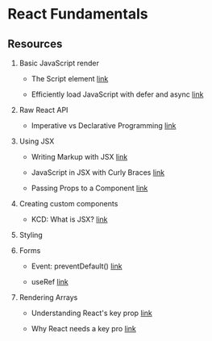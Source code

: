 # React Fundamentals

## Resources

1. Basic JavaScript render

   - The Script element [link](https://developer.mozilla.org/en-US/docs/Web/HTML/Element/script#attributes)

   - Efficiently load JavaScript with defer and async [link](https://flaviocopes.com/javascript-async-defer/)

2. Raw React API

   - Imperative vs Declarative Programming [link](https://ui.dev/imperative-vs-declarative-programming)

3. Using JSX

   - Writing Markup with JSX [link](https://react.dev/learn/writing-markup-with-jsx)

   - JavaScript in JSX with Curly Braces [link](https://react.dev/learn/javascript-in-jsx-with-curly-braces)

   - Passing Props to a Component [link](https://react.dev/learn/passing-props-to-a-component)

4. Creating custom components

   - KCD: What is JSX? [link](https://kentcdodds.com/blog/what-is-jsx)

5. Styling

6. Forms

   - Event: preventDefault() [link](https://developer.mozilla.org/en-US/docs/Web/API/Event/preventDefault)

   - useRef [link](https://react.dev/reference/react/useRef)

7. Rendering Arrays

   - Understanding React's key prop [link](https://kentcdodds.com/blog/understanding-reacts-key-prop)

   - Why React needs a key pro [link](https://www.epicreact.dev/why-react-needs-a-key-prop)
